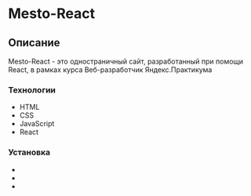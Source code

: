 # Mesto-React

## Описание

Mesto-React - это одностраничный сайт, разработанный при помощи React, в рамках курса Веб-разработчик Яндекс.Практикума

### Технологии

- HTML
- CSS
- JavaScript
- React

### Установка

- <git clone >
- <npm install >
- <npm run start >

